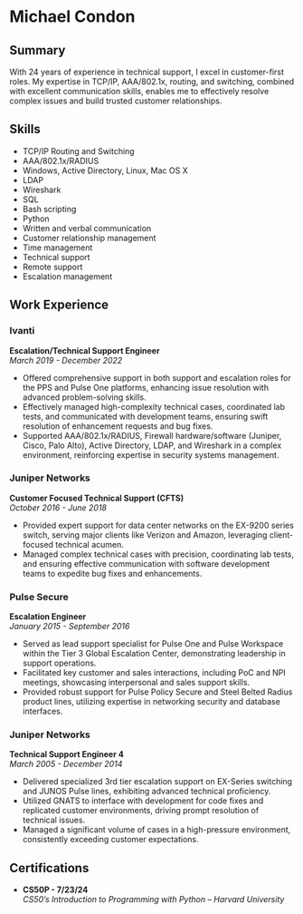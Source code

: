 # Michael Condon

## Summary
With 24 years of experience in technical support, I excel in customer-first roles. My expertise in TCP/IP, AAA/802.1x, routing, and switching, combined with excellent communication skills, enables me to effectively resolve complex issues and build trusted customer relationships.

## Skills
- TCP/IP Routing and Switching
- AAA/802.1x/RADIUS
- Windows, Active Directory, Linux, Mac OS X
- LDAP
- Wireshark
- SQL
- Bash scripting
- Python
- Written and verbal communication
- Customer relationship management
- Time management
- Technical support
- Remote support
- Escalation management

## Work Experience

### Ivanti
**Escalation/Technical Support Engineer**  
*March 2019 - December 2022*
- Offered comprehensive support in both support and escalation roles for the PPS and Pulse One platforms, enhancing issue resolution with advanced problem-solving skills.
- Effectively managed high-complexity technical cases, coordinated lab tests, and communicated with development teams, ensuring swift resolution of enhancement requests and bug fixes.
- Supported AAA/802.1x/RADIUS, Firewall hardware/software (Juniper, Cisco, Palo Alto), Active Directory, LDAP, and Wireshark in a complex environment, reinforcing expertise in security systems management.

### Juniper Networks
**Customer Focused Technical Support (CFTS)**  
*October 2016 - June 2018*
- Provided expert support for data center networks on the EX-9200 series switch, serving major clients like Verizon and Amazon, leveraging client-focused technical acumen.
- Managed complex technical cases with precision, coordinating lab tests, and ensuring effective communication with software development teams to expedite bug fixes and enhancements.

### Pulse Secure
**Escalation Engineer**  
*January 2015 - September 2016*
- Served as lead support specialist for Pulse One and Pulse Workspace within the Tier 3 Global Escalation Center, demonstrating leadership in support operations.
- Facilitated key customer and sales interactions, including PoC and NPI meetings, showcasing interpersonal and sales support skills.
- Provided robust support for Pulse Policy Secure and Steel Belted Radius product lines, utilizing expertise in networking security and database interfaces.

### Juniper Networks
**Technical Support Engineer 4**  
*March 2005 - December 2014*
- Delivered specialized 3rd tier escalation support on EX-Series switching and JUNOS Pulse lines, exhibiting advanced technical proficiency.
- Utilized GNATS to interface with development for code fixes and replicated customer environments, driving prompt resolution of technical issues.
- Managed a significant volume of cases in a high-pressure environment, consistently exceeding customer expectations.

## Certifications
- **CS50P - 7/23/24**  
  *CS50’s Introduction to Programming with Python – Harvard University*

